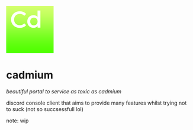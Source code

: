 
![logo](assets/logo-128.png)

# cadmium
_beautiful portal to service as toxic as cadmium_

discord console client that aims to provide many features whilst trying
not to suck (not so succsessfull lol)

note: wip

